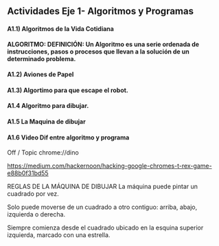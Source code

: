 ## Actividades Eje 1- Algoritmos y Programas

#### A1.1) Algoritmos de la Vida Cotidiana
**ALGORITMO: DEFINICIÓN: Un Algoritmo es una serie ordenada de instrucciones, pasos o procesos que llevan a la solución de un determinado problema.**






#### A1.2) Aviones de Papel
#### A1.3) Algortimo para que escape el robot.



#### A1.4 Algoritmo para dibujar. 
#### A1.5 La Maquina de dibujar
#### A1.6 Video Dif entre algoritmo y programa

Off / Topic 
chrome://dino

https://medium.com/hackernoon/hacking-google-chromes-t-rex-game-e88b0f31bd55



REGLAS DE LA MÁQUINA DE DIBUJAR
La máquina puede pintar un cuadrado por vez. 

Solo puede moverse de un cuadrado a otro contiguo: arriba, abajo, izquierda o derecha. 

Siempre comienza desde el cuadrado ubicado en la esquina superior izquierda, marcado con una estrella. 




